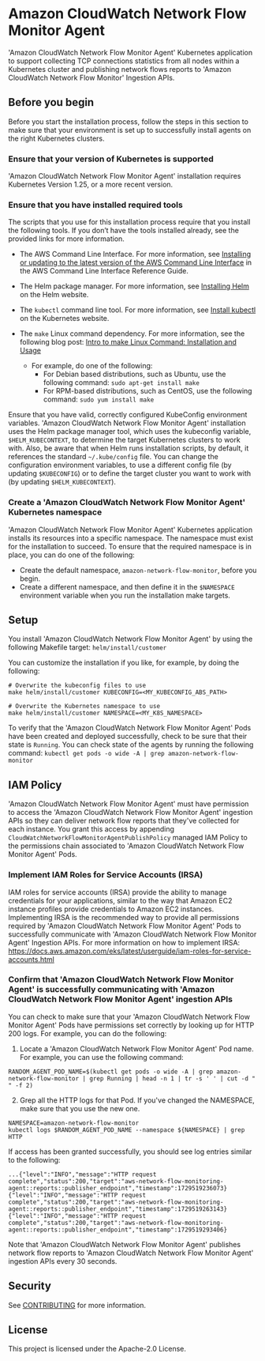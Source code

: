 # Amazon CloudWatch Network Flow Monitor Agent

'Amazon CloudWatch Network Flow Monitor Agent' Kubernetes application to support collecting TCP connections statistics from all nodes within a Kubernetes cluster and publishing network flows reports to 'Amazon CloudWatch Network Flow Monitor' Ingestion APIs.

## Before you begin

Before you start the installation process, follow the steps in this section to make sure that your environment is set up to successfully install agents on the right Kubernetes clusters.
 
### Ensure that your version of Kubernetes is supported 
'Amazon CloudWatch Network Flow Monitor Agent' installation requires Kubernetes Version 1.25, or a more recent version.
 
### Ensure that you have installed required tools 
The scripts that you use for this installation process require that you install the following tools. If you don’t have the tools installed already, see the provided links for more information. 

* The AWS Command Line Interface. For more information, see [Installing or updating to the latest version of the AWS Command Line Interface](https://docs.aws.amazon.com/cli/latest/userguide/getting-started-install.html) in the AWS Command Line Interface Reference Guide. 
     
* The Helm package manager. For more information, see [Installing Helm](https://helm.sh/docs/intro/install/) on the Helm website. 
     
* The `kubectl` command line tool. For more information, see [Install kubectl](https://kubernetes.io/docs/tasks/tools/#kubectl) on the Kubernetes website. 
     
* The `make` Linux command dependency. For more information, see the following blog post: [Intro to make Linux Command: Installation and Usage](https://ioflood.com/blog/install-make-command-linux/)
    * For example, do one of the following:
        * For Debian based distributions, such as Ubuntu, use the following command: `sudo apt-get install make`
        * For RPM-based distributions, such as CentOS, use the following command: `sudo yum install make`

Ensure that you have valid, correctly configured KubeConfig environment variables. 'Amazon CloudWatch Network Flow Monitor Agent' installation uses the Helm package manager tool, which uses the kubeconfig variable, `$HELM_KUBECONTEXT`, to determine the target Kubernetes clusters to work with. Also, be aware that when Helm runs installation scripts, by default, it references the standard `~/.kube/config` file. You can change the configuration environment variables, to use a different config file (by updating `$KUBECONFIG`) or to define the target cluster you want to work with (by updating `$HELM_KUBECONTEXT`). 

### Create a 'Amazon CloudWatch Network Flow Monitor Agent' Kubernetes namespace

'Amazon CloudWatch Network Flow Monitor Agent' Kubernetes application installs its resources into a specific namespace. The namespace must exist for the installation to succeed. To ensure that the required namespace is in place, you can do one of the following:

* Create the default namespace, `amazon-network-flow-monitor`, before you begin.
* Create a different namespace, and then define it in the `$NAMESPACE` environment variable when you run the installation make targets.

## Setup
You install 'Amazon CloudWatch Network Flow Monitor Agent' by using the following Makefile target: `helm/install/customer`

You can customize the installation if you like, for example, by doing the following:
```
# Overwrite the kubeconfig files to use
make helm/install/customer KUBECONFIG=<MY_KUBECONFIG_ABS_PATH> 

# Overwrite the Kubernetes namespace to use
make helm/install/customer NAMESPACE=<MY_K8S_NAMESPACE>              
```

To verify that the 'Amazon CloudWatch Network Flow Monitor Agent' Pods have been created and deployed successfully, check to be sure that their state is `Running`. You can check state of the agents by running the following command: `kubectl get pods -o wide -A | grep amazon-network-flow-monitor`

## IAM Policy
'Amazon CloudWatch Network Flow Monitor Agent' must have permission to access the 'Amazon CloudWatch Network Flow Monitor Agent' ingestion APIs so they can deliver network flow reports that they've collected for each instance. You grant this access by appending `CloudWatchNetworkFlowMonitorAgentPublishPolicy` managed IAM Policy to the permissions chain associated to 'Amazon CloudWatch Network Flow Monitor Agent' Pods.

### Implement IAM Roles for Service Accounts (IRSA)

IAM roles for service accounts (IRSA) provide the ability to manage credentials for your applications, similar to the way that Amazon EC2 instance profiles provide credentials to Amazon EC2 instances. Implementing IRSA is the recommended way to provide all permissions required by 'Amazon CloudWatch Network Flow Monitor Agent' Pods to successfully communicate with 'Amazon CloudWatch Network Flow Monitor Agent' Ingestion APIs. For more information on how to implement IRSA: https://docs.aws.amazon.com/eks/latest/userguide/iam-roles-for-service-accounts.html

### Confirm that 'Amazon CloudWatch Network Flow Monitor Agent' is successfully communicating with 'Amazon CloudWatch Network Flow Monitor Agent' ingestion APIs

You can check to make sure that your 'Amazon CloudWatch Network Flow Monitor Agent' Pods have permissions set correctly by looking up for HTTP 200 logs. For example, you can do the following: 

1. Locate a 'Amazon CloudWatch Network Flow Monitor Agent' Pod name. For example, you can use the following command:

```
RANDOM_AGENT_POD_NAME=$(kubectl get pods -o wide -A | grep amazon-network-flow-monitor | grep Running | head -n 1 | tr -s ' ' | cut -d " " -f 2)
```

2. Grep all the HTTP logs for that Pod. If you've changed the NAMESPACE, make sure that you use the new one.
```
NAMESPACE=amazon-network-flow-monitor
kubectl logs $RANDOM_AGENT_POD_NAME --namespace ${NAMESPACE} | grep HTTP
```

If access has been granted successfully, you should see log entries similar to the following:
```
...{"level":"INFO","message":"HTTP request complete","status":200,"target":"aws-network-flow-monitoring-agent::reports::publisher_endpoint","timestamp":1729519236073}{"level":"INFO","message":"HTTP request complete","status":200,"target":"aws-network-flow-monitoring-agent::reports::publisher_endpoint","timestamp":1729519263143}{"level":"INFO","message":"HTTP request complete","status":200,"target":"aws-network-flow-monitoring-agent::reports::publisher_endpoint","timestamp":1729519293406}
```
                        

Note that 'Amazon CloudWatch Network Flow Monitor Agent' publishes network flow reports to 'Amazon CloudWatch Network Flow Monitor Agent' ingestion APIs every 30 seconds.


## Security

See [CONTRIBUTING](CONTRIBUTING.md#security-issue-notifications) for more information.

## License

This project is licensed under the Apache-2.0 License.

